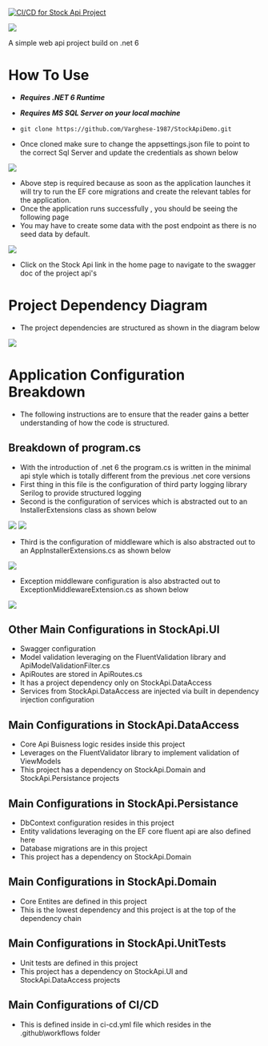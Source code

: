 [![CI/CD for Stock Api Project](https://github.com/Varghese-1987/StockApiDemo/actions/workflows/ci-cd.yml/badge.svg)](https://github.com/Varghese-1987/StockApiDemo/actions/workflows/ci-cd.yml)

![](readme-images/Stock-Api-Logo.png)

A simple web api project build on .net 6

# How To Use

- ***Requires .NET 6 Runtime***
- ***Requires MS SQL Server on your local machine***

- `git clone https://github.com/Varghese-1987/StockApiDemo.git`
- Once cloned make sure to change the appsettings.json file to point to the correct Sql Server and update the credentials as shown below

![](readme-images/App-Settings.png)

- Above step is required because as soon as the application launches it will try to run the EF core migrations and create the relevant tables for the application.
- Once the application runs successfully , you should be seeing the following page
- You may have to create some data with the post endpoint as there is no seed data by default.

![](readme-images/Home-Page-Stock-Api.png)

- Click on the Stock Api link in the home page to navigate to the swagger doc of the project api's

# Project Dependency Diagram

- The project dependencies are structured as shown in the diagram below

![](readme-images/Stock-Api-Dependency-Diagram.png)

# Application Configuration Breakdown

- The following instructions are to ensure that the reader gains a better understanding of how the code is structured.

## Breakdown of program.cs

- With the introduction of .net 6 the program.cs is written in the minimal api style which is totally different from the previous .net core versions
- First thing in this file is the configuration of third party logging library Serilog to provide structured logging
- Second is the configuration of services which is abstracted out to an InstallerExtensions class as shown below

![](readme-images/Service-Configuration-main.png)
![](readme-images/Service-Configuration.png)

- Third is the configuration of middleware which is also abstracted out to an AppInstallerExtensions.cs as shown below

![](readme-images/Middleware-Configuration.png)

- Exception middleware configuration is also abstracted out to ExceptionMiddlewareExtension.cs as shown below

![](readme-images/Exception-Middleware-Configuration.png)

## Other Main Configurations in StockApi.UI
- Swagger configuration
- Model validation leveraging on the FluentValidation library and ApiModelValidationFilter.cs
- ApiRoutes are stored in ApiRoutes.cs
- It has a project dependency only on StockApi.DataAccess
- Services from StockApi.DataAccess are injected via built in dependency injection configuration

## Main Configurations in StockApi.DataAccess
- Core Api Buisness logic resides inside this project
- Leverages on the FluentValidator library to implement validation of ViewModels
- This project has a dependency on StockApi.Domain and StockApi.Persistance projects

## Main Configurations in StockApi.Persistance
- DbContext configuration resides in this project
- Entity validations leveraging on the EF core fluent api are also defined here
- Database migrations are in this project
- This project has a dependency on StockApi.Domain

## Main Configurations in StockApi.Domain
- Core Entites are defined in this project
- This is the lowest dependency and this project is at the top of the dependency chain

## Main Configurations in StockApi.UnitTests
- Unit tests are defined in this project
- This project has a dependency on StockApi.UI and StockApi.DataAccess projects

## Main Configurations of CI/CD
- This is defined inside in ci-cd.yml file which resides in the  .github\workflows folder

